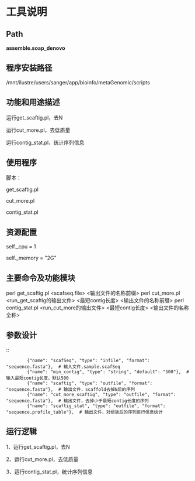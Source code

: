 
工具说明
==========================

Path
-----------

**assemble.soap_denovo**

程序安装路径
-----------------------------------

/mnt/ilustre/users/sanger/app/bioinfo/metaGenomic/scripts

功能和用途描述
-----------------------------------

运行get_scaftig.pl，去N

运行cut_more.pl，去低质量

运行contig_stat.pl，统计序列信息


使用程序
-----------------------------------

脚本：

get_scaftig.pl

cut_more.pl

contig_stat.pl


资源配置
-----------------------------------

self._cpu = 1

self._memory = "2G"


主要命令及功能模块
-----------------------------------

perl get_scaftig.pl <scafseq.file> <输出文件的名称前缀>
perl cut_more.pl <run_get_scaftig的输出文件> <最短contig长度> <输出文件的名称前缀>
perl contig_stat.pl <run_cut_more的输出文件> <最短contig长度> <输出文件的名称全称>

参数设计
-----------------------------------

::

            {"name": "scafSeq", "type": "infile", "format": "sequence.fasta"},  # 输入文件,sample.scafSeq
            {"name": "min_contig", "type": "string", "default": "500"},  # 输入最短contig长度，默认500
            {"name": "scaftig", "type": "outfile", "format": "sequence.fasta"},  # 输出文件，scaffold去掉N后的序列
            {"name": "cut_more_scaftig", "type": "outfile", "format": "sequence.fasta"},  # 输出文件，去掉小于最短contig长度的序列
            {"name": "scaftig_stat", "type": "outfile", "format": "sequence.profile_table"},  # 输出文件，对组装后的序列进行信息统计
            


运行逻辑
-----------------------------------

1、运行get_scaftig.pl，去N

2、运行cut_more.pl，去低质量

3、运行contig_stat.pl，统计序列信息